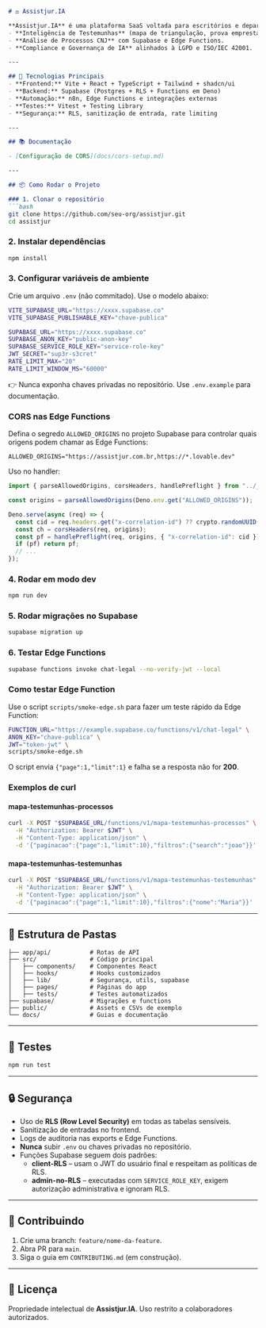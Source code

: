 ````markdown
# ⚖️ Assistjur.IA

**Assistjur.IA** é uma plataforma SaaS voltada para escritórios e departamentos jurídicos, especializada em:  
- **Inteligência de Testemunhas** (mapa de triangulação, prova emprestada, risco de contradita).  
- **Análise de Processos CNJ** com Supabase e Edge Functions.  
- **Compliance e Governança de IA** alinhados à LGPD e ISO/IEC 42001.  

---

## 🚀 Tecnologias Principais
- **Frontend:** Vite + React + TypeScript + Tailwind + shadcn/ui  
- **Backend:** Supabase (Postgres + RLS + Functions em Deno)  
- **Automação:** n8n, Edge Functions e integrações externas  
- **Testes:** Vitest + Testing Library  
- **Segurança:** RLS, sanitização de entrada, rate limiting  

---

## 📚 Documentação

- [Configuração de CORS](docs/cors-setup.md)

---

## 📦 Como Rodar o Projeto

### 1. Clonar o repositório
```bash
git clone https://github.com/seu-org/assistjur.git
cd assistjur
````

### 2. Instalar dependências

```bash
npm install
```

### 3. Configurar variáveis de ambiente

Crie um arquivo `.env` (não commitado). Use o modelo abaixo:

```bash
VITE_SUPABASE_URL="https://xxxx.supabase.co"
VITE_SUPABASE_PUBLISHABLE_KEY="chave-publica"

SUPABASE_URL="https://xxxx.supabase.co"
SUPABASE_ANON_KEY="public-anon-key"
SUPABASE_SERVICE_ROLE_KEY="service-role-key"
JWT_SECRET="sup3r-s3cret"
RATE_LIMIT_MAX="20"
RATE_LIMIT_WINDOW_MS="60000"
```

👉 Nunca exponha chaves privadas no repositório. Use `.env.example` para documentação.

### CORS nas Edge Functions

Defina o segredo `ALLOWED_ORIGINS` no projeto Supabase para controlar quais origens podem chamar as Edge Functions:

```
ALLOWED_ORIGINS="https://assistjur.com.br,https://*.lovable.dev"
```

Uso no handler:

```ts
import { parseAllowedOrigins, corsHeaders, handlePreflight } from "../_shared/cors.ts";

const origins = parseAllowedOrigins(Deno.env.get("ALLOWED_ORIGINS"));

Deno.serve(async (req) => {
  const cid = req.headers.get("x-correlation-id") ?? crypto.randomUUID();
  const ch = corsHeaders(req, origins);
  const pf = handlePreflight(req, origins, { "x-correlation-id": cid });
  if (pf) return pf;
  // ...
});
```

### 4. Rodar em modo dev

```bash
npm run dev
```

### 5. Rodar migrações no Supabase

```bash
supabase migration up
```

### 6. Testar Edge Functions

```bash
supabase functions invoke chat-legal --no-verify-jwt --local
```

### Como testar Edge Function

Use o script `scripts/smoke-edge.sh` para fazer um teste rápido da Edge Function:

```bash
FUNCTION_URL="https://example.supabase.co/functions/v1/chat-legal" \
ANON_KEY="chave-publica" \
JWT="token-jwt" \
scripts/smoke-edge.sh
```

O script envia `{"page":1,"limit":1}` e falha se a resposta não for **200**.

### Exemplos de curl

#### mapa-testemunhas-processos

```bash
curl -X POST "$SUPABASE_URL/functions/v1/mapa-testemunhas-processos" \
  -H "Authorization: Bearer $JWT" \
  -H "Content-Type: application/json" \
  -d '{"paginacao":{"page":1,"limit":10},"filtros":{"search":"joao"}}'
```

#### mapa-testemunhas-testemunhas

```bash
curl -X POST "$SUPABASE_URL/functions/v1/mapa-testemunhas-testemunhas" \
  -H "Authorization: Bearer $JWT" \
  -H "Content-Type: application/json" \
  -d '{"paginacao":{"page":1,"limit":10},"filtros":{"nome":"Maria"}}'
```

---

## 📂 Estrutura de Pastas

```
├── app/api/           # Rotas de API
├── src/               # Código principal
│   ├── components/    # Componentes React
│   ├── hooks/         # Hooks customizados
│   ├── lib/           # Segurança, utils, supabase
│   ├── pages/         # Páginas do app
│   ├── tests/         # Testes automatizados
├── supabase/          # Migrações e functions
├── public/            # Assets e CSVs de exemplo
└── docs/              # Guias e documentação
```

---

## 🧪 Testes

```bash
npm run test
```

---

## 🔒 Segurança

* Uso de **RLS (Row Level Security)** em todas as tabelas sensíveis.
* Sanitização de entradas no frontend.
* Logs de auditoria nas exports e Edge Functions.
* **Nunca** subir `.env` ou chaves privadas no repositório.
* Funções Supabase seguem dois padrões:
  * **client-RLS** – usam o JWT do usuário final e respeitam as políticas de RLS.
  * **admin-no-RLS** – executadas com `SERVICE_ROLE_KEY`, exigem autorização administrativa e ignoram RLS.

---

## 🤝 Contribuindo

1. Crie uma branch: `feature/nome-da-feature`.
2. Abra PR para `main`.
3. Siga o guia em `CONTRIBUTING.md` (em construção).

---

## 📜 Licença

Propriedade intelectual de **Assistjur.IA**.
Uso restrito a colaboradores autorizados.

```